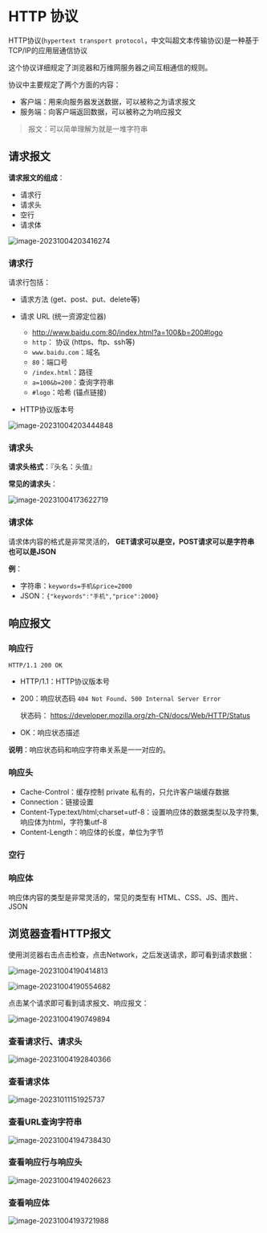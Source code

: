 # HTTP 协议

HTTP协议(`hypertext transport protocol`，中文叫超文本传输协议)是一种基于TCP/IP的应用层通信协议

这个协议详细规定了浏览器和万维网服务器之间互相通信的规则。

协议中主要规定了两个方面的内容：

- 客户端：用来向服务器发送数据，可以被称之为请求报文
- 服务端：向客户端返回数据，可以被称之为响应报文

> 报文：可以简单理解为就是一堆字符串

## 请求报文

**请求报文的组成**：

- 请求行
- 请求头
- 空行
- 请求体

![image-20231004203416274](https://cdn.jsdelivr.net/gh/letengzz/tc2@main/img/202310042034524.png)

### 请求行

请求行包括：

- 请求方法 (get、post、put、delete等)
- 请求 URL (统一资源定位器)
  -  http://www.baidu.com:80/index.html?a=100&b=200#logo
    - `http`： 协议 (https、ftp、ssh等)
    - `www.baidu.com`：域名
    - `80`：端口号
    - `/index.html`：路径
    - `a=100&b=200`：查询字符串
    - `#logo`：哈希 (锚点链接)

- HTTP协议版本号

![image-20231004203444848](https://cdn.jsdelivr.net/gh/letengzz/tc2@main/img/202310042034282.png)

### 请求头

**请求头格式**：『头名：头值』

**常见的请求头**：

![image-20231004173622719](https://cdn.jsdelivr.net/gh/letengzz/tc2/img202409281731694.png)

### 请求体

请求体内容的格式是非常灵活的， **GET请求可以是空，POST请求可以是字符串也可以是JSON**

**例**：

- 字符串：`keywords=手机&price=2000`
- JSON：`{"keywords":"手机","price":2000}`

## 响应报文

### 响应行

`HTTP/1.1 200 OK`

- HTTP/1.1：HTTP协议版本号

- 200：响应状态码 `404 Not Found`、`500 Internal Server Error`

  状态码： https://developer.mozilla.org/zh-CN/docs/Web/HTTP/Status

- OK：响应状态描述

**说明**：响应状态码和响应字符串关系是一一对应的。

### 响应头

- Cache-Control：缓存控制 private 私有的，只允许客户端缓存数据
- Connection：链接设置
- Content-Type:text/html;charset=utf-8：设置响应体的数据类型以及字符集,响应体为html，字符集utf-8
- Content-Length：响应体的长度，单位为字节

### 空行

### 响应体

响应体内容的类型是非常灵活的，常见的类型有 HTML、CSS、JS、图片、JSON

## 浏览器查看HTTP报文

使用浏览器右击点击检查，点击Network，之后发送请求，即可看到请求数据：

![image-20231004190414813](https://cdn.jsdelivr.net/gh/letengzz/tc2@main/img/202310041904049.png)

![image-20231004190554682](https://cdn.jsdelivr.net/gh/letengzz/tc2@main/img/202310041905272.png)

点击某个请求即可看到请求报文、响应报文：

![image-20231004190749894](https://cdn.jsdelivr.net/gh/letengzz/tc2@main/img/202310041907307.png)

### 查看请求行、请求头

![image-20231004192840366](https://cdn.jsdelivr.net/gh/letengzz/tc2@main/img/202310041930763.png)

### 查看请求体

![image-20231011151925737](https://cdn.jsdelivr.net/gh/letengzz/tc2@main/img/202310111537460.png)

### 查看URL查询字符串

![image-20231004194738430](https://cdn.jsdelivr.net/gh/letengzz/tc2@main/img/202310041947095.png)

### 查看响应行与响应头

![image-20231004194026623](https://cdn.jsdelivr.net/gh/letengzz/tc2@main/img/202310041940664.png)

### 查看响应体

![image-20231004193721988](https://cdn.jsdelivr.net/gh/letengzz/tc2@main/img/202310041937032.png)